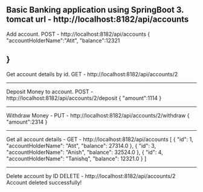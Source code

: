 Basic Banking application using SpringBoot 3.
tomcat url - http://localhost:8182/api/accounts
-----------------------------------------------------------------------------------------
Add account.
POST - http://localhost:8182/api/accounts
{
    "accountHolderName":"Atit",
    "balance":12321

}
-----------------------------------------------------------------------------------------
Get account details by id.
GET - http://localhost:8182/api/accounts/2

-----------------------------------------------------------------------------------------
Deposit Money to account.
POST - http://localhost:8182/api/accounts/2/deposit 
{
    "amount":1114
}

-----------------------------------------------------------------------------------------
Withdraw Money -
PUT - http://localhost:8182/api/accounts/2/withdraw
{
    "amount":2314
}

-----------------------------------------------------------------------------------------
Get all account details -
GET - http://localhost:8182/api/accounts
[
    {
        "id": 1,
        "accountHolderName": "Atit",
        "balance": 27314.0
    },
    {
        "id": 3,
        "accountHolderName": "Anish",
        "balance": 32524.0
    },
    {
        "id": 4,
        "accountHolderName": "Tanishq",
        "balance": 12321.0
    }
]

-----------------------------------------------------------------------------------------
Delete account by ID 
DELETE - http://localhost:8182/api/accounts/2
Account deleted successfully!
